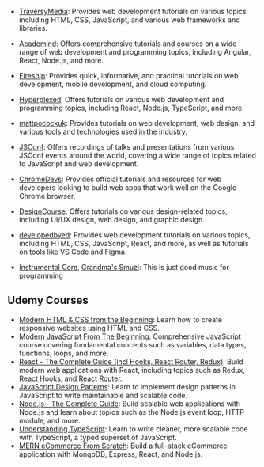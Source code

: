 - [TraversyMedia](https://www.youtube.com/@TraversyMedia): Provides web development tutorials on various topics including HTML, CSS, JavaScript, and various web frameworks and libraries.

- [Academind](https://www.youtube.com/@academind): Offers comprehensive tutorials and courses on a wide range of web development and programming topics, including Angular, React, Node.js, and more.

- [Fireship](https://www.youtube.com/@Fireship): Provides quick, informative, and practical tutorials on web development, mobile development, and cloud computing.

- [Hyperplexed](https://www.youtube.com/@Hyperplexed): Offers tutorials on various web development and programming topics, including React, Node.js, TypeScript, and more.

- [mattpocockuk](https://www.youtube.com/@mattpocockuk): Provides tutorials on web development, web design, and various tools and technologies used in the industry.

- [JSConf](https://www.youtube.com/@jsconf_): Offers recordings of talks and presentations from various JSConf events around the world, covering a wide range of topics related to JavaScript and web development.

- [ChromeDevs](https://www.youtube.com/@ChromeDevs): Provides official tutorials and resources for web developers looking to build web apps that work well on the Google Chrome browser.

- [DesignCourse](https://www.youtube.com/@DesignCourse): Offers tutorials on various design-related topics, including UI/UX design, web design, and graphic design.

- [developedbyed](https://www.youtube.com/@developedbyed): Provides web development tutorials on various topics, including HTML, CSS, JavaScript, React, and more, as well as tutorials on tools like VS Code and Figma.

- [Instrumental Core](https://www.youtube.com/@InstrumentalCore), [Grandma's Smuzi](https://www.youtube.com/@Grandmassmuzi): This is just good music for programming


## Udemy Courses

- [Modern HTML & CSS from the Beginning](https://www.udemy.com/course/modern-html-css-from-the-beginning/): Learn how to create responsive websites using HTML and CSS.
- [Modern JavaScript From The Beginning](https://www.udemy.com/course/modern-javascript-from-the-beginning/): Comprehensive JavaScript course covering fundamental concepts such as variables, data types, functions, loops, and more.
- [React - The Complete Guide (incl Hooks, React Router, Redux)](https://www.udemy.com/course/react-the-complete-guide-incl-redux/): Build modern web applications with React, including topics such as Redux, React Hooks, and React Router.
- [JavaScript Design Patterns](https://www.udemy.com/course/design-patterns-javascript/): Learn to implement design patterns in JavaScript to write maintainable and scalable code.
- [Node.js - The Complete Guide](https://www.udemy.com/course/nodejs-the-complete-guide/): Build scalable web applications with Node.js and learn about topics such as the Node.js event loop, HTTP module, and more.
- [Understanding TypeScript](https://www.udemy.com/course/understanding-typescript/): Learn to write cleaner, more scalable code with TypeScript, a typed superset of JavaScript.
- [MERN eCommerce From Scratch](https://www.udemy.com/course/mern-ecommerce/): Build a full-stack eCommerce application with MongoDB, Express, React, and Node.js.

